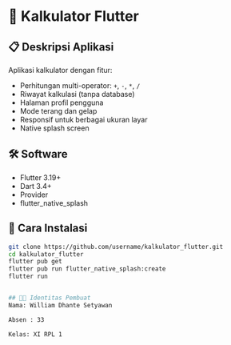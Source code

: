 # 📱 Kalkulator Flutter

## 📋 Deskripsi Aplikasi
Aplikasi kalkulator dengan fitur:
- Perhitungan multi-operator: `+`, `-`, `*`, `/`
- Riwayat kalkulasi (tanpa database)
- Halaman profil pengguna
- Mode terang dan gelap
- Responsif untuk berbagai ukuran layar
- Native splash screen

## 🛠️ Software
- Flutter 3.19+
- Dart 3.4+
- Provider
- flutter_native_splash

## 🚀 Cara Instalasi
```bash
git clone https://github.com/username/kalkulator_flutter.git
cd kalkulator_flutter
flutter pub get
flutter pub run flutter_native_splash:create
flutter run


## 👨‍💻 Identitas Pembuat
Nama: William Dhante Setyawan

Absen : 33

Kelas: XI RPL 1
